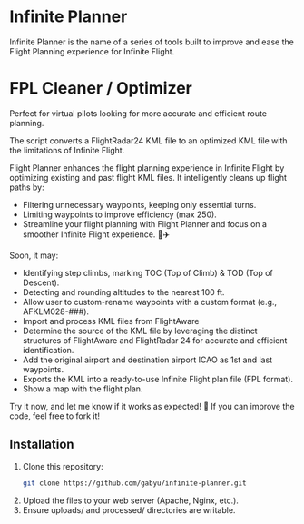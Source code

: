 # Infinite Planner
Infinite Planner is the name of a series of tools built to improve and ease the Flight Planning experience for Infinite Flight.

# FPL Cleaner / Optimizer
Perfect for virtual pilots looking for more accurate and efficient route planning.

The script converts a FlightRadar24 KML file to an optimized KML file with the limitations of Infinite Flight. 

Flight Planner enhances the flight planning experience in Infinite Flight by optimizing existing and past flight KML files. It intelligently cleans up flight paths by:
- Filtering unnecessary waypoints, keeping only essential turns.
- Limiting waypoints to improve efficiency (max 250).
- Streamline your flight planning with Flight Planner and focus on a smoother Infinite Flight experience. 🚀✈️

Soon, it may:
- Identifying step climbs, marking TOC (Top of Climb) & TOD (Top of Descent).
- Detecting and rounding altitudes to the nearest 100 ft.
- Allow user to custom-rename waypoints with a custom format (e.g., AFKLM028-###).
- Import and process KML files from FlightAware
- Determine the source of the KML file by leveraging the distinct structures of FlightAware and FlightRadar 24 for accurate and efficient identification.
- Add the original airport and destination airport ICAO as 1st and last waypoints.
- Exports the KML into a ready-to-use Infinite Flight plan file (FPL format).
- Show a map with the flight plan.

Try it now, and let me know if it works as expected! 🚀
If you can improve the code, feel free to fork it!


## Installation
1. Clone this repository:  
   ```bash
   git clone https://github.com/gabyu/infinite-planner.git
   
2. Upload the files to your web server (Apache, Nginx, etc.).
3. Ensure uploads/ and processed/ directories are writable.
